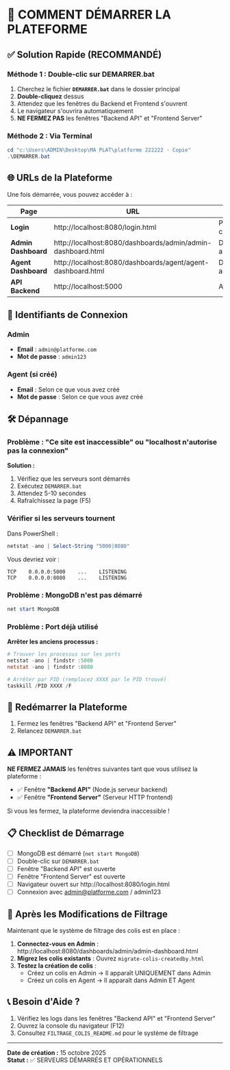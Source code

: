 # 🚀 COMMENT DÉMARRER LA PLATEFORME

## ✅ Solution Rapide (RECOMMANDÉ)

### Méthode 1 : Double-clic sur DEMARRER.bat
1. Cherchez le fichier **`DEMARRER.bat`** dans le dossier principal
2. **Double-cliquez** dessus
3. Attendez que les fenêtres du Backend et Frontend s'ouvrent
4. Le navigateur s'ouvrira automatiquement
5. **NE FERMEZ PAS** les fenêtres "Backend API" et "Frontend Server"

### Méthode 2 : Via Terminal
```powershell
cd "c:\Users\ADMIN\Desktop\MA PLAT\platforme 222222 - Copie"
.\DEMARRER.bat
```

## 🌐 URLs de la Plateforme

Une fois démarrée, vous pouvez accéder à :

| Page | URL | Description |
|------|-----|-------------|
| **Login** | http://localhost:8080/login.html | Page de connexion |
| **Admin Dashboard** | http://localhost:8080/dashboards/admin/admin-dashboard.html | Dashboard administrateur |
| **Agent Dashboard** | http://localhost:8080/dashboards/agent/agent-dashboard.html | Dashboard agent |
| **API Backend** | http://localhost:5000 | API REST |

## 🔑 Identifiants de Connexion

### Admin
- **Email** : `admin@platforme.com`
- **Mot de passe** : `admin123`

### Agent (si créé)
- **Email** : Selon ce que vous avez créé
- **Mot de passe** : Selon ce que vous avez créé

## 🛠️ Dépannage

### Problème : "Ce site est inaccessible" ou "localhost n'autorise pas la connexion"

**Solution :**
1. Vérifiez que les serveurs sont démarrés
2. Exécutez `DEMARRER.bat`
3. Attendez 5-10 secondes
4. Rafraîchissez la page (F5)

### Vérifier si les serveurs tournent

Dans PowerShell :
```powershell
netstat -ano | Select-String "5000|8080"
```

Vous devriez voir :
```
TCP    0.0.0.0:5000    ...    LISTENING
TCP    0.0.0.0:8080    ...    LISTENING
```

### Problème : MongoDB n'est pas démarré

```powershell
net start MongoDB
```

### Problème : Port déjà utilisé

**Arrêter les anciens processus :**
```powershell
# Trouver les processus sur les ports
netstat -ano | findstr :5000
netstat -ano | findstr :8080

# Arrêter par PID (remplacez XXXX par le PID trouvé)
taskkill /PID XXXX /F
```

## 🔄 Redémarrer la Plateforme

1. Fermez les fenêtres "Backend API" et "Frontend Server"
2. Relancez `DEMARRER.bat`

## ⚠️ IMPORTANT

**NE FERMEZ JAMAIS** les fenêtres suivantes tant que vous utilisez la plateforme :
- ✅ Fenêtre **"Backend API"** (Node.js serveur backend)
- ✅ Fenêtre **"Frontend Server"** (Serveur HTTP frontend)

Si vous les fermez, la plateforme deviendra inaccessible !

## 📋 Checklist de Démarrage

- [ ] MongoDB est démarré (`net start MongoDB`)
- [ ] Double-clic sur `DEMARRER.bat`
- [ ] Fenêtre "Backend API" est ouverte
- [ ] Fenêtre "Frontend Server" est ouverte
- [ ] Navigateur ouvert sur http://localhost:8080/login.html
- [ ] Connexion avec admin@platforme.com / admin123

## 🎯 Après les Modifications de Filtrage

Maintenant que le système de filtrage des colis est en place :

1. **Connectez-vous en Admin** : http://localhost:8080/dashboards/admin/admin-dashboard.html
2. **Migrez les colis existants** : Ouvrez `migrate-colis-createdby.html`
3. **Testez la création de colis** :
   - Créez un colis en Admin → Il apparaît UNIQUEMENT dans Admin
   - Créez un colis en Agent → Il apparaît dans Admin ET Agent

## 📞 Besoin d'Aide ?

1. Vérifiez les logs dans les fenêtres "Backend API" et "Frontend Server"
2. Ouvrez la console du navigateur (F12)
3. Consultez `FILTRAGE_COLIS_README.md` pour le système de filtrage

---

**Date de création :** 15 octobre 2025  
**Statut :** ✅ SERVEURS DÉMARRÉS ET OPÉRATIONNELS

